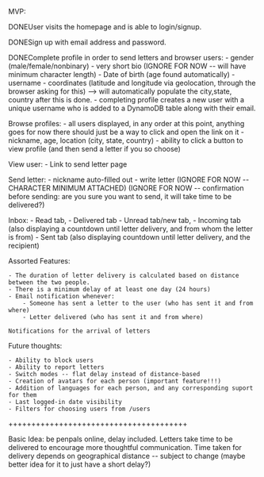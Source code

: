 MVP:

DONEUser visits the homepage and is able to login/signup.

DONESign up with email address and password.

DONEComplete profile in order to send letters and browser users: - gender (male/female/nonbinary) - very short bio (IGNORE FOR NOW -- will have minimum character length) - Date of birth (age found automatically) - username - coordinates (latitude and longitude via geolocation, through the browser asking for this) --> will automatically populate the city,state, country after this is done. - completing profile creates a new user with a unique username who is added to a DynamoDB table along with their email.

Browse profiles: - all users displayed, in any order at this point, anything goes for now there should just be a way to click and open the link on it - nickname, age, location (city, state, country) - ability to click a button to view profile (and then send a letter if you so choose)

View user: - Link to send letter page

Send letter: - nickname auto-filled out - write letter (IGNORE FOR NOW -- CHARACTER MINIMUM ATTACHED) (IGNORE FOR NOW -- confirmation before sending: are you sure you want to send, it will take time to be delivered?)

Inbox: - Read tab, - Delivered tab - Unread tab/new tab, - Incoming tab (also displaying a countdown until letter delivery, and from whom the letter is from) - Sent tab (also displaying countdown until letter delivery, and the recipient)

Assorted Features:

    - The duration of letter delivery is calculated based on distance between the two people.
    - There is a minimum delay of at least one day (24 hours)
    - Email notification whenever:
        - Someone has sent a letter to the user (who has sent it and from where)
        - Letter delivered (who has sent it and from where)

    Notifications for the arrival of letters

Future thoughts:

    - Ability to block users
    - Ability to report letters
    - Switch modes -- flat delay instead of distance-based
    - Creation of avatars for each person (important feature!!!)
    - Addition of languages for each person, and any corresponding suport for them
    - Last logged-in date visibility
    - Filters for choosing users from /users

+++++++++++++++++++++++++++++++++++++++

Basic Idea: be penpals online, delay included.
Letters take time to be delivered to encourage more thoughtful communication.
Time taken for delivery depends on geographical distance -- subject to change (maybe better idea for it to just have a short delay?)
